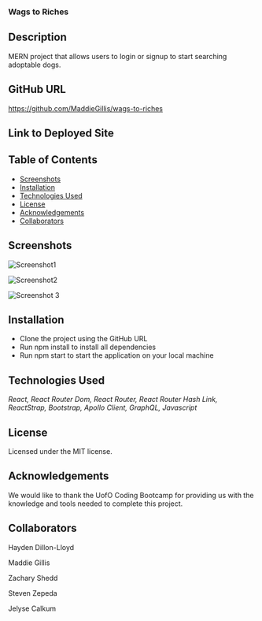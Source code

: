 ### Wags to Riches

## Description
MERN project that allows users to login or signup to start searching adoptable dogs.

## GitHub URL
https://github.com/MaddieGillis/wags-to-riches

## Link to Deployed Site


## Table of Contents
* [Screenshots](#screenshots)
* [Installation](#installation)
* [Technologies Used](#Technologies-Used)
* [License](#license)
* [Acknowledgements](#Acknowledgements)
* [Collaborators](#collaborators)
    
## Screenshots

![Screenshot1](https://user-images.githubusercontent.com/115381607/232624141-84a902f0-f227-4427-927d-0105c238db93.png)

![Screenshot2](https://user-images.githubusercontent.com/115381607/232624273-1cb6310f-a9f7-4c8f-96b6-988d0da2365e.png)

![Screenshot 3](https://user-images.githubusercontent.com/115381607/232624299-8d920324-8f09-417f-add6-04ad36c36064.png)

## Installation
- Clone the project using the GitHub URL
- Run npm install to install all dependencies
- Run npm start to start the application on your local machine

## Technologies Used
*React, React Router Dom, React Router, React Router Hash Link, ReactStrap, Bootstrap, Apollo Client, GraphQL, Javascript*

## License
Licensed under the MIT license.

## Acknowledgements
We would like to thank the UofO Coding Bootcamp for providing us with the knowledge and tools needed to complete this project.
    
## Collaborators
Hayden Dillon-Lloyd

Maddie Gillis

Zachary Shedd

Steven Zepeda

Jelyse Calkum









